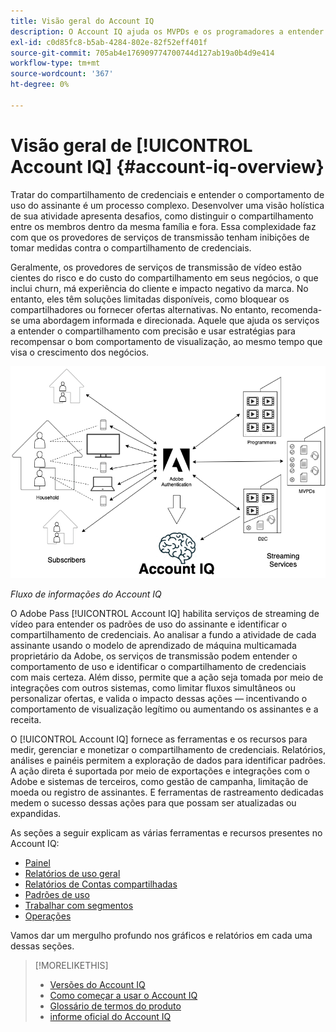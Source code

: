 ```yaml
---
title: Visão geral do Account IQ
description: O Account IQ ajuda os MVPDs e os programadores a entender os riscos para suas operações de receita e negócios e determinar as ações mais eficazes a serem tomadas para mitigar os impactos de fraudes de credenciais.
exl-id: c0d85fc8-b5ab-4284-802e-82f52eff401f
source-git-commit: 705ab4e176909774700744d127ab19a0b4d9e414
workflow-type: tm+mt
source-wordcount: '367'
ht-degree: 0%

---
```


# Visão geral de [!UICONTROL Account IQ] {#account-iq-overview}

Tratar do compartilhamento de credenciais e entender o comportamento de uso do assinante é um processo complexo. Desenvolver uma visão holística de sua atividade apresenta desafios, como distinguir o compartilhamento entre os membros dentro da mesma família e fora. Essa complexidade faz com que os provedores de serviços de transmissão tenham inibições de tomar medidas contra o compartilhamento de credenciais.

Geralmente, os provedores de serviços de transmissão de vídeo estão cientes do risco e do custo do compartilhamento em seus negócios, o que inclui churn, má experiência do cliente e impacto negativo da marca. No entanto, eles têm soluções limitadas disponíveis, como bloquear os compartilhadores ou fornecer ofertas alternativas. No entanto, recomenda-se uma abordagem informada e direcionada. Aquele que ajuda os serviços a entender o compartilhamento com precisão e usar estratégias para recompensar o bom comportamento de visualização, ao mesmo tempo que visa o crescimento dos negócios. </span>

![diagrama de fluxo do Account IQ](assets/aiq-intro.png)

*Fluxo de informações do Account IQ*

O Adobe Pass [!UICONTROL Account IQ] habilita serviços de streaming de vídeo para entender os padrões de uso do assinante e identificar o compartilhamento de credenciais. Ao analisar a fundo a atividade de cada assinante usando o modelo de aprendizado de máquina multicamada proprietário da Adobe, os serviços de transmissão podem entender o comportamento de uso e identificar o compartilhamento de credenciais com mais certeza. Além disso, permite que a ação seja tomada por meio de integrações com outros sistemas, como limitar fluxos simultâneos ou personalizar ofertas, e valida o impacto dessas ações — incentivando o comportamento de visualização legítimo ou aumentando os assinantes e a receita.

O [!UICONTROL Account IQ] fornece as ferramentas e os recursos para medir, gerenciar e monetizar o compartilhamento de credenciais. Relatórios, análises e painéis permitem a exploração de dados para identificar padrões. A ação direta é suportada por meio de exportações e integrações com o Adobe e sistemas de terceiros, como gestão de campanha, limitação de moeda ou registro de assinantes. E ferramentas de rastreamento dedicadas medem o sucesso dessas ações para que possam ser atualizadas ou expandidas.

As seções a seguir explicam as várias ferramentas e recursos presentes no Account IQ:

* [Painel](/help/accountiq/introduction-dashboard.md)
* [Relatórios de uso geral](/help/accountiq/general-usage-reports.md)
* [Relatórios de Contas compartilhadas](/help/accountiq/shared-acc-reports.md)
* [Padrões de uso](/help/accountiq/usage-patterns.md)
* [Trabalhar com segmentos](/help/accountiq/work-with-segments.md)
* [Operações](/help/accountiq/operations.md)

Vamos dar um mergulho profundo nos gráficos e relatórios em cada uma dessas seções.

>[!MORELIKETHIS]
>
>* [Versões do Account IQ](/help/accountiq/versions-aiq.md)
>* [Como começar a usar o Account IQ](/help/accountiq/get-started.md)
>* [Glossário de termos do produto](/help/accountiq/product-concepts.md)
>* [informe oficial do Account IQ](https://www.adobe.com/content/dam/dx/us/en/products/primetime/resources/primetime-account-iq-whitepaper.pdf)



